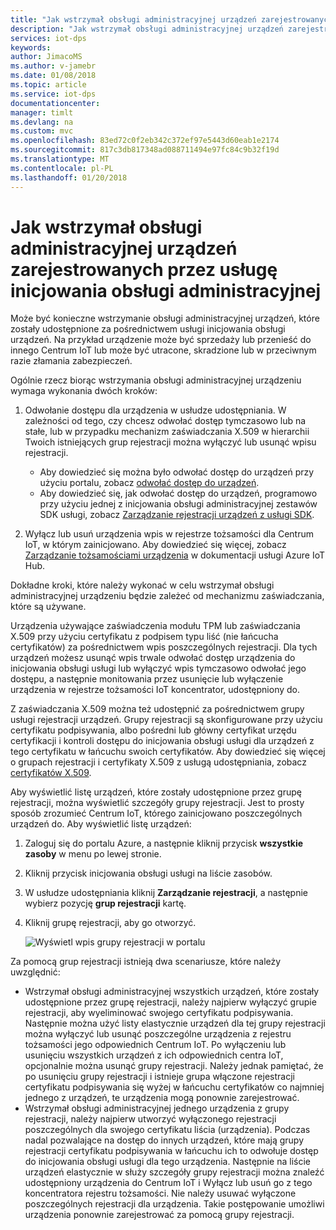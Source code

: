 ```yaml
---
title: "Jak wstrzymał obsługi administracyjnej urządzeń zarejestrowanych w usłudze inicjowania obsługi usługi Azure IoT Hub urządzenia | Dokumentacja firmy Microsoft"
description: "Jak wstrzymał obsługi administracyjnej urządzeń zarejestrowanych przez usługę punktu dystrybucji w portalu Azure"
services: iot-dps
keywords: 
author: JimacoMS
ms.author: v-jamebr
ms.date: 01/08/2018
ms.topic: article
ms.service: iot-dps
documentationcenter: 
manager: timlt
ms.devlang: na
ms.custom: mvc
ms.openlocfilehash: 83ed72c0f2eb342c372ef97e5443d60eab1e2174
ms.sourcegitcommit: 817c3db817348ad088711494e97fc84c9b32f19d
ms.translationtype: MT
ms.contentlocale: pl-PL
ms.lasthandoff: 01/20/2018
---
```

# <a name="how-to-unprovision-devices-enrolled-by-your-provisioning-service"></a>Jak wstrzymał obsługi administracyjnej urządzeń zarejestrowanych przez usługę inicjowania obsługi administracyjnej

Może być konieczne wstrzymanie obsługi administracyjnej urządzeń, które zostały udostępnione za pośrednictwem usługi inicjowania obsługi urządzeń. Na przykład urządzenie może być sprzedaży lub przenieść do innego Centrum IoT lub może być utracone, skradzione lub w przeciwnym razie złamania zabezpieczeń. 

Ogólnie rzecz biorąc wstrzymania obsługi administracyjnej urządzeniu wymaga wykonania dwóch kroków:

1. Odwołanie dostępu dla urządzenia w usłudze udostępniania. W zależności od tego, czy chcesz odwołać dostęp tymczasowo lub na stałe, lub w przypadku mechanizm zaświadczania X.509 w hierarchii Twoich istniejących grup rejestracji można wyłączyć lub usunąć wpisu rejestracji. 
 
   - Aby dowiedzieć się można było odwołać dostęp do urządzeń przy użyciu portalu, zobacz [odwołać dostęp do urządzeń](how-to-revoke-device-access-portal.md).
   - Aby dowiedzieć się, jak odwołać dostęp do urządzeń, programowo przy użyciu jednej z inicjowania obsługi administracyjnej zestawów SDK usługi, zobacz [Zarządzanie rejestracji urządzeń z usługi SDK](how-to-manage-enrollments-sdks.md).

2. Wyłącz lub usuń urządzenia wpis w rejestrze tożsamości dla Centrum IoT, w którym zainicjowano. Aby dowiedzieć się więcej, zobacz [Zarządzanie tożsamościami urządzenia](https://docs.microsoft.com/en-us/azure/iot-hub/iot-hub-devguide-identity-registry#disable-devices) w dokumentacji usługi Azure IoT Hub. 

Dokładne kroki, które należy wykonać w celu wstrzymał obsługi administracyjnej urządzeniu będzie zależeć od mechanizmu zaświadczania, które są używane.

Urządzenia używające zaświadczenia modułu TPM lub zaświadczania X.509 przy użyciu certyfikatu z podpisem typu liść (nie łańcucha certyfikatów) za pośrednictwem wpis poszczególnych rejestracji. Dla tych urządzeń możesz usunąć wpis trwale odwołać dostęp urządzenia do inicjowania obsługi usługi lub wyłączyć wpis tymczasowo odwołać jego dostępu, a następnie monitowania przez usunięcie lub wyłączenie urządzenia w rejestrze tożsamości IoT koncentrator, udostępniony do.

Z zaświadczania X.509 można też udostępnić za pośrednictwem grupy usługi rejestracji urządzeń. Grupy rejestracji są skonfigurowane przy użyciu certyfikatu podpisywania, albo pośredni lub główny certyfikat urzędu certyfikacji i kontroli dostępu do inicjowania obsługi usługi dla urządzeń z tego certyfikatu w łańcuchu swoich certyfikatów. Aby dowiedzieć się więcej o grupach rejestracji i certyfikaty X.509 z usługą udostępniania, zobacz [certyfikatów X.509](concepts-security.md#x509-certificates). 

Aby wyświetlić listę urządzeń, które zostały udostępnione przez grupę rejestracji, można wyświetlić szczegóły grupy rejestracji. Jest to prosty sposób zrozumieć Centrum IoT, którego zainicjowano poszczególnych urządzeń do. Aby wyświetlić listę urządzeń: 

1. Zaloguj się do portalu Azure, a następnie kliknij przycisk **wszystkie zasoby** w menu po lewej stronie.
2. Kliknij przycisk inicjowania obsługi usługi na liście zasobów.
3. W usłudze udostępniania kliknij **Zarządzanie rejestracji**, a następnie wybierz pozycję **grup rejestracji** kartę.
4. Kliknij grupę rejestracji, aby go otworzyć.

   ![Wyświetl wpis grupy rejestracji w portalu](./media/how-to-unprovision-devices/view-enrollment-group.png)

Za pomocą grup rejestracji istnieją dwa scenariusze, które należy uwzględnić:

- Wstrzymał obsługi administracyjnej wszystkich urządzeń, które zostały udostępnione przez grupę rejestracji, należy najpierw wyłączyć grupie rejestracji, aby wyeliminować swojego certyfikatu podpisywania. Następnie można użyć listy elastycznie urządzeń dla tej grupy rejestracji można wyłączyć lub usunąć poszczególne urządzenia z rejestru tożsamości jego odpowiednich Centrum IoT. Po wyłączeniu lub usunięciu wszystkich urządzeń z ich odpowiednich centra IoT, opcjonalnie można usunąć grupy rejestracji. Należy jednak pamiętać, że po usunięciu grupy rejestracji i istnieje grupa włączone rejestracji certyfikatu podpisywania się wyżej w łańcuchu certyfikatów co najmniej jednego z urządzeń, te urządzenia mogą ponownie zarejestrować. 
- Wstrzymał obsługi administracyjnej jednego urządzenia z grupy rejestracji, należy najpierw utworzyć wyłączonego rejestracji poszczególnych dla swojego certyfikatu liścia (urządzenia). Podczas nadal pozwalające na dostęp do innych urządzeń, które mają grupy rejestracji certyfikatu podpisywania w łańcuchu ich to odwołuje dostęp do inicjowania obsługi usługi dla tego urządzenia. Następnie na liście urządzeń elastycznie w służy szczegóły grupy rejestracji można znaleźć udostępniony urządzenia do Centrum IoT i Wyłącz lub usuń go z tego koncentratora rejestru tożsamości. Nie należy usuwać wyłączone poszczególnych rejestracji dla urządzenia. Takie postępowanie umożliwi urządzenia ponownie zarejestrować za pomocą grupy rejestracji. 











